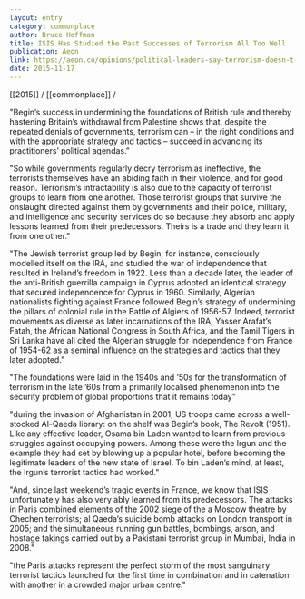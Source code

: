 ```yaml
---
layout: entry
category: commonplace
author: Bruce Hoffman
title: ISIS Has Studied the Past Successes of Terrorism All Too Well
publication: Aeon
link: https://aeon.co/opinions/political-leaders-say-terrorism-doesn-t-work-they-re-wrong
date: 2015-11-17
---
```


[[2015]] / [[commonplace]] / 

"Begin’s success in undermining the foundations of British rule and thereby hastening Britain’s withdrawal from Palestine shows that, despite the repeated denials of governments, terrorism can – in the right conditions and with the appropriate strategy and tactics – succeed in advancing its practitioners’ political agendas."
 
"So while governments regularly decry terrorism as ineffective, the terrorists themselves have an abiding faith in their violence, and for good reason. Terrorism’s intractability is also due to the capacity of terrorist groups to learn from one another. Those terrorist groups that survive the onslaught directed against them by governments and their police, military, and intelligence and security services do so because they absorb and apply lessons learned from their predecessors. Theirs is a trade and they learn it from one other."

"The Jewish terrorist group led by Begin, for instance, consciously modelled itself on the IRA, and studied the war of independence that resulted in Ireland’s freedom in 1922. Less than a decade later, the leader of the anti-British guerrilla campaign in Cyprus adopted an identical strategy that secured independence for Cyprus in 1960. Similarly, Algerian nationalists fighting against France followed Begin’s strategy of undermining the pillars of colonial rule in the Battle of Algiers of 1956-57. Indeed, terrorist movements as diverse as later incarnations of the IRA, Yasser Arafat’s Fatah, the African National Congress in South Africa, and the Tamil Tigers in Sri Lanka have all cited the Algerian struggle for independence from France of 1954-62 as a seminal influence on the strategies and tactics that they later adopted."
 
"The foundations were laid in the 1940s and ’50s for the transformation of terrorism in the late ’60s from a primarily localised phenomenon into the security problem of global proportions that it remains today"

"during the invasion of Afghanistan in 2001, US troops came across a well-stocked Al-Qaeda library: on the shelf was Begin’s book, The Revolt (1951). Like any effective leader, Osama bin Laden wanted to learn from previous struggles against occupying powers. Among these were the Irgun and the example they had set by blowing up a popular hotel, before becoming the legitimate leaders of the new state of Israel. To bin Laden’s mind, at least, the Irgun’s terrorist tactics had worked."

"And, since last weekend’s tragic events in France, we know that ISIS unfortunately has also very ably learned from its predecessors. The attacks in Paris combined elements of the 2002 siege of the a Moscow theatre by Chechen terrorists; al Qaeda’s suicide bomb attacks on London transport in 2005; and the simultaneous running gun battles, bombings, arson, and hostage takings carried out by a Pakistani terrorist group in Mumbai, India in 2008."

"the Paris attacks represent the perfect storm of the most sanguinary terrorist tactics launched for the first time in combination and in catenation with another in a crowded major urban centre."

